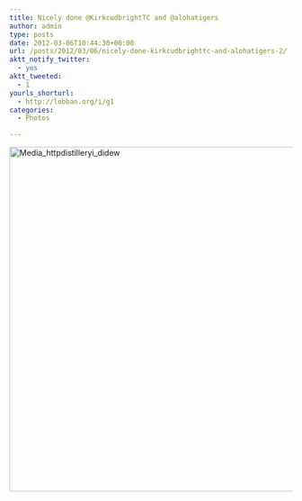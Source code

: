 ```yaml
---
title: Nicely done @KirkcudbrightTC and @alohatigers
author: admin
type: posts
date: 2012-03-06T10:44:30+00:00
url: /posts/2012/03/06/nicely-done-kirkcudbrighttc-and-alohatigers-2/
aktt_notify_twitter:
  - yes
aktt_tweeted:
  - 1
yourls_shorturl:
  - http://lobban.org/i/g1
categories:
  - Photos

---
```

<div class='posterous_autopost'>
  <a href="http://instagr.am/p/H0_ZX9qlub/"></p> 
  
  <div class='p_embed p_image_embed'>
    <a href="http://getfile8.posterous.com/getfile/files.posterous.com/nonimage/fFsJigDmwHyIFgoCxgoAAjdxEtaduntlvkClbhjyHoFEzmzBfFBxjdGooFqc/media_httpdistilleryi_didew.jpg.scaled1000.jpg"><img alt="Media_httpdistilleryi_didew" height="612" src="http://getfile8.posterous.com/getfile/files.posterous.com/nonimage/fFsJigDmwHyIFgoCxgoAAjdxEtaduntlvkClbhjyHoFEzmzBfFBxjdGooFqc/media_httpdistilleryi_didew.jpg.scaled1000.jpg" width="612" /></a>
  </div>
  
  <p>
    </a></div>